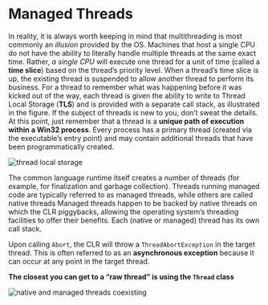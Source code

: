 # Managed Threads

In reality, it is always worth keeping in mind that multithreading is most commonly an _illusion_
provided by the OS. Machines that host a single CPU do not have the ability to literally handle multiple threads at the same exact time. Rather, _a single CPU_ will execute one thread for a unit of time
(called a **time slice**) based on the thread’s priority level. When a thread’s time slice is up, the existing
thread is suspended to allow another thread to perform its business. For a thread to remember what
was happening before it was kicked out of the way, each thread is given the ability to write to Thread
Local Storage (**TLS**) and is provided with a separate call stack, as illustrated in the figure.
If the subject of threads is new to you, don’t sweat the details. At this point, just remember that
a thread is a **unique path of execution within a Win32 process**. Every process has a primary thread
(created via the executable’s entry point) and may contain additional threads that have been programmatically created.

![thread local storage](https://jxhveg.by3302.livefilestore.com/y3mDWyO5mGmDnnpv6nupmw0vnyJk4_qHZ3gIk_QjzEGXHV4MoT7NfY2NeaRwB5ZHYSePt7fU16i731x52_cug2KLQfzEHTJFkBCjkraH8Yll6R1ZH_qIJAHRLizdXCgyzVSPO5K-wlBBa7sN618kntE3vgzsj8jIUNdNzJN9poSDHo?width=747&height=284&cropmode=none)

The common language runtime itself creates a number of threads (for example, for finalization and garbage collection). 
Threads running managed code are typically referred to as managed threads, while others are called native threads
Managed threads happen to be backed by native threads on which the CLR piggybacks, allowing the operating system’s threading facilities to offer their benefits. Each (native or managed) thread has its own call stack.

Upon calling `Abort`, the CLR will throw a `ThreadAbortException` in the target thread. This is often referred to as an **asynchronous exception** because it can occur at any point in the target thread.



**The closest you can get to a “raw thread” is using the `Thread` class**

![native and managed threads coexisting](https://wowwtq.by3302.livefilestore.com/y3m49V0QN666YktnskCe9_14hLbA45yTDdOTEanwgJYiSXlbwlYIchaez8T27_sKhsfwUF7bC_4UquHlAzYwc7Zly1MfqucWNMUH3N8s3LMd-0Dbx1vmAXeGjXVnvBGRRiUmtJlAQKApuKZoqKfns4UnZtZ826AdbgNCQ0K20A6NPg?width=400&height=232&cropmode=none)


